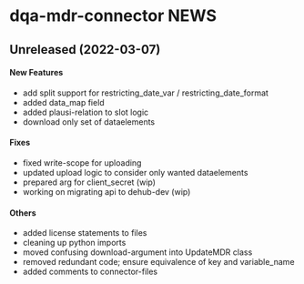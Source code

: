 # dqa-mdr-connector NEWS

## Unreleased (2022-03-07)

#### New Features

* add split support for restricting_date_var / restricting_date_format
* added data_map field
* added plausi-relation to slot logic
* download only set of dataelements
#### Fixes

* fixed write-scope for uploading
* updated upload logic to consider only wanted dataelements
* prepared arg for client_secret (wip)
* working on migrating api to dehub-dev (wip)
#### Others

* added license statements to files
* cleaning up python imports
* moved confusing download-argument into UpdateMDR class
* removed redundant code; ensure equivalence of key and variable_name
* added comments to connector-files
